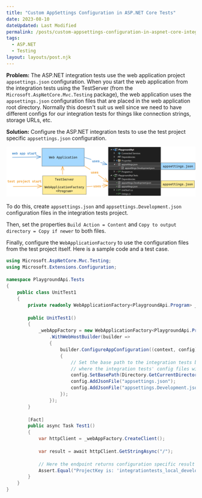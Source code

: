 ```yaml
---
title: "Custom AppSettings Configuration in ASP.NET Core Tests"
date: 2023-08-10
dateUpdated: Last Modified
permalink: /posts/custom-appsettings-configuration-in-aspnet-core-integration-tests/
tags:
  - ASP.NET
  - Testing
layout: layouts/post.njk
---
```


**Problem:** The ASP.NET integration tests use the web application project `appsettings.json` configuration.
When you start the web application from the integration tests using the TestServer (from the `Microsoft.AspNetCore.Mvc.Testing` package), the web application uses the `appsettings.json` configuration files that are placed in the web application root directory. Normally this doesn't suit us well since we need to have different configs for our integration tests for things like connection strings, storage URLs, etc.

**Solution:** Configure the ASP.NET integration tests to use the test project specific `appsettings.json` configuration.

![](/img/2023-08-10-using-custom-appsettings-configuration-in-aspnet-core-integration-tests-with-testserver/testserver-appsettings-diagram.png)

To do this, create `appsettings.json` and `appsettings.Development.json` configuration files in the integration tests project.

Then, set the properties `Build Action = Content` and `Copy to output directory = Copy if newer` to both files.

Finally, configure the `WebApplicationFactory` to use the configuration files from the test project itself. Here is a sample code and a test case.

```cs
using Microsoft.AspNetCore.Mvc.Testing;
using Microsoft.Extensions.Configuration;

namespace PlaygroundApi.Tests
{
    public class UnitTest1
    {
        private readonly WebApplicationFactory<PlaygroundApi.Program> _webAppFactory;

        public UnitTest1()
        {
            _webAppFactory = new WebApplicationFactory<PlaygroundApi.Program>()
                .WithWebHostBuilder(builder =>
                {
                    builder.ConfigureAppConfiguration((context, config) =>
                    {
                        // Set the base path to the integration tests build output directory
                        // where the integration tests' config files will be copied into.
                        config.SetBasePath(Directory.GetCurrentDirectory());
                        config.AddJsonFile("appsettings.json");
                        config.AddJsonFile("appsettings.Development.json");
                    });
                });
        }

        [Fact]
        public async Task Test1()
        {
            var httpClient = _webAppFactory.CreateClient();

            var result = await httpClient.GetStringAsync("/");

            // Here the endpoint returns configuration specific result for testing purposes.
            Assert.Equal("ProjectKey is: 'integrationtests_local_development'", result);
        }
    }
}
```
